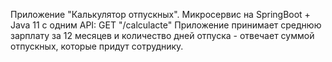 Приложение "Калькулятор отпускных".
Микросервис на SpringBoot + Java 11 c одним API:
GET "/calculacte"
Приложение принимает среднюю зарплату за 12 месяцев и количество дней отпуска - отвечает суммой отпускных, которые придут сотруднику.
